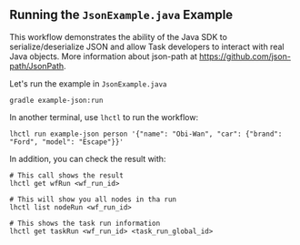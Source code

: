 ## Running the `JsonExample.java` Example

This workflow demonstrates the ability of the Java SDK to serialize/deserialize
JSON and allow Task developers to interact with real Java objects.
More information about json-path at https://github.com/json-path/JsonPath.

Let's run the example in `JsonExample.java`

```
gradle example-json:run
```

In another terminal, use `lhctl` to run the workflow:

```
lhctl run example-json person '{"name": "Obi-Wan", "car": {"brand": "Ford", "model": "Escape"}}'
```

In addition, you can check the result with:

```
# This call shows the result
lhctl get wfRun <wf_run_id>

# This will show you all nodes in tha run
lhctl list nodeRun <wf_run_id>

# This shows the task run information
lhctl get taskRun <wf_run_id> <task_run_global_id>
```
